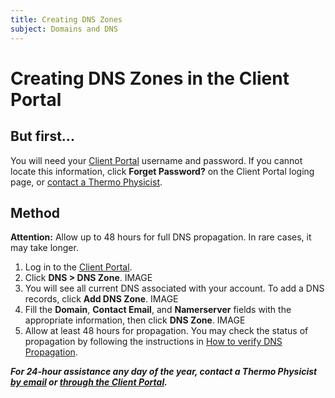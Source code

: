```yaml
---
title: Creating DNS Zones
subject: Domains and DNS
---
```


# Creating DNS Zones in the Client Portal
## But first...
You will need your [Client Portal](https://www.thermo.io/login/) username and password. If you cannot locate this information, click **Forget Password?** on the Client Portal loging page, or [contact a Thermo Physicist](mailto:physicists@thermo.io).
## Method

**Attention:** Allow up to 48 hours for full DNS propagation. In rare cases, it may take longer.

1. Log in to the [Client Portal](https://www.thermo.io/login/).
2. Click **DNS > DNS Zone**.
IMAGE
3. You will see all current DNS associated with your account. To add a DNS records, click **Add DNS Zone**.
IMAGE
4. Fill the **Domain**, **Contact Email**, and **Namerserver** fields with the appropriate information, then click **DNS Zone**.
IMAGE
5. Allow at least 48 hours for propagation. You may check the status of propagation by following the instructions in [How to verify DNS Propagation](URL_pending).

**_For 24-hour assistance any day of the year, contact a Thermo Physicist [by email](mailto:physicists@thermo.io) or [through the Client Portal](https://www.thermo.io/login/)._**
